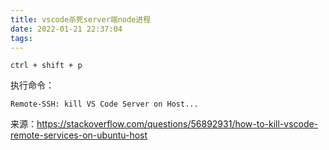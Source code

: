 ```yaml
---
title: vscode杀死server端node进程
date: 2022-01-21 22:37:04
tags:
---
```


`ctrl + shift + p`

执行命令：

```
Remote-SSH: kill VS Code Server on Host...
```

来源：<https://stackoverflow.com/questions/56892931/how-to-kill-vscode-remote-services-on-ubuntu-host>
